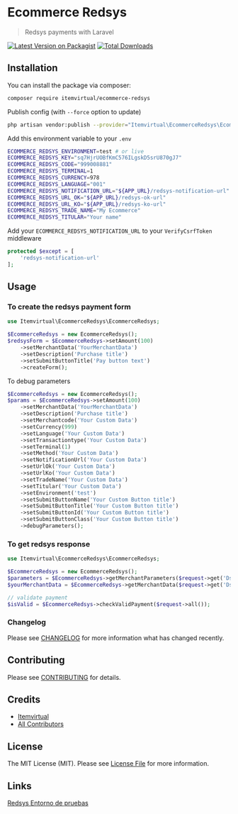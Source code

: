 # Ecommerce Redsys
> Redsys payments with Laravel

[![Latest Version on Packagist](https://img.shields.io/packagist/v/itemvirtual/ecommerce-redsys.svg?style=flat-square)](https://packagist.org/packages/itemvirtual/ecommerce-redsys)
[![Total Downloads](https://img.shields.io/packagist/dt/itemvirtual/ecommerce-redsys.svg?style=flat-square)](https://packagist.org/packages/itemvirtual/ecommerce-redsys)


## Installation

You can install the package via composer:

```bash
composer require itemvirtual/ecommerce-redsys
```
Publish config (with `--force` option to update)
``` bash
php artisan vendor:publish --provider="Itemvirtual\EcommerceRedsys\EcommerceRedsysServiceProvider" --tag=config
```
Add this environment variable to your `.env`
``` bash
ECOMMERCE_REDSYS_ENVIRONMENT=test # or live
ECOMMERCE_REDSYS_KEY="sq7HjrUOBfKmC576ILgskD5srU870gJ7"
ECOMMERCE_REDSYS_CODE="999008881"
ECOMMERCE_REDSYS_TERMINAL=1
ECOMMERCE_REDSYS_CURRENCY=978
ECOMMERCE_REDSYS_LANGUAGE="001"
ECOMMERCE_REDSYS_NOTIFICATION_URL="${APP_URL}/redsys-notification-url"
ECOMMERCE_REDSYS_URL_OK="${APP_URL}/redsys-ok-url"
ECOMMERCE_REDSYS_URL_KO="${APP_URL}/redsys-ko-url"
ECOMMERCE_REDSYS_TRADE_NAME="My Ecommerce"
ECOMMERCE_REDSYS_TITULAR="Your name"
```
Add your `ECOMMERCE_REDSYS_NOTIFICATION_URL` to your `VerifyCsrfToken` middleware
```php
protected $except = [
    'redsys-notification-url'
];
```

## Usage
### To create the redsys payment form
```php
use Itemvirtual\EcommerceRedsys\EcommerceRedsys;

$EcommerceRedsys = new EcommerceRedsys();
$redsysForm = $EcommerceRedsys->setAmount(100)
    ->setMerchantData('YourMerchantData')
    ->setDescription('Purchase title')
    ->setSubmitButtonTitle('Pay button text')
    ->createForm();
```
To debug parameters
```php
$EcommerceRedsys = new EcommerceRedsys();
$params = $EcommerceRedsys->setAmount(100)
    ->setMerchantData('YourMerchantData')
    ->setDescription('Purchase title')
    ->setMerchantcode('Your Custom Data')
    ->setCurrency(999)
    ->setLanguage('Your Custom Data')
    ->setTransactiontype('Your Custom Data')
    ->setTerminal(1)
    ->setMethod('Your Custom Data')
    ->setNotificationUrl('Your Custom Data')
    ->setUrlOk('Your Custom Data')
    ->setUrlKo('Your Custom Data')
    ->setTradeName('Your Custom Data')
    ->setTitular('Your Custom Data')
    ->setEnvironment('test')
    ->setSubmitButtonName('Your Custom Button title')
    ->setSubmitButtonTitle('Your Custom Button title')
    ->setSubmitButtonId('Your Custom Button title')
    ->setSubmitButtonClass('Your Custom Button title')
    ->debugParameters();
```

### To get redsys response
```php
use Itemvirtual\EcommerceRedsys\EcommerceRedsys;

$EcommerceRedsys = new EcommerceRedsys();
$parameters = $EcommerceRedsys->getMerchantParameters($request->get('Ds_MerchantParameters'));
$yourMerchantData = $EcommerceRedsys->getMerchantData($request->get('Ds_MerchantParameters'));

// validate payment
$isValid = $EcommerceRedsys->checkValidPayment($request->all());
```

### Changelog

Please see [CHANGELOG](CHANGELOG.md) for more information what has changed recently.

## Contributing

Please see [CONTRIBUTING](CONTRIBUTING.md) for details.

## Credits

-   [Itemvirtual](https://github.com/itemvirtual)
-   [All Contributors](../../contributors)

## License

The MIT License (MIT). Please see [License File](LICENSE.md) for more information.

## Links

[Redsys Entorno de pruebas](https://pagosonline.redsys.es/entornosPruebas.html)
